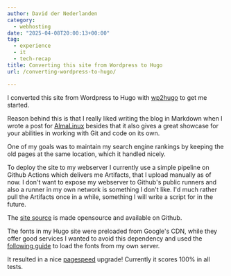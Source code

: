 ```yaml
---
author: David der Nederlanden
category:
  - webhosting
date: "2025-04-08T20:00:13+00:00"
tag:
  - experience
  - it
  - tech-recap
title: Converting this site from Wordpress to Hugo
url: /converting-wordpress-to-hugo/

---
```

I converted this site from Wordpress to Hugo with [wp2hugo](https://github.com/ashishb/wp2hugo) to get me started.

Reason behind this is that I really liked writing the blog in Markdown when I wrote a post for [AlmaLinux](https://almalinux.org/blog/2024-06-05-how-elevate-supports-business-needs/) besides that it also gives a great showcase for your abilities in working with Git and code on its own.

One of my goals was to maintain my search engine rankings by keeping the old pages at the same location, which it handled nicely.

To deploy the site to my webserver I currently use a simple pipeline on Github Actions which delivers me Artifacts, that I upload manually as of now.
I don't want to expose my webserver to Github's public runners and also a runner in my own network is something I don't like.
I'd much rather pull the Artifacts once in a while, something I will write a script for in the future.

The [site source](https://github.com/randommen96/itty.nl) is made opensource and available on Github.

The fonts in my Hugo site were preloaded from Google's CDN, while they offer good services I wanted to avoid this dependency and used the [following guide](https://rednafi.com/misc/self_hosted_google_fonts_in_hugo/) to load the fonts from my own server.

It resulted in a nice [pagespeed](https://pagespeed.web.dev/analysis?url=https%3A%2F%2Fitty.nl%2F) upgrade! Currently it scores 100% in all tests.
